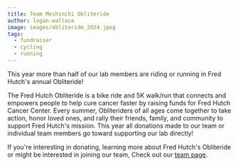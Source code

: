 ```yaml
---
title: Team Meshinchi Obliteride
author: logan-wallace
image: images/obliteride_2024.jpeg
tags:
  - fundraiser
  - cycling
  - running
---
```


<!-- excerpt start -->
This year more than half of our lab members are riding or running in Fred Hutch's annual Obliteride! 
<!-- excerpt end -->
The Fred Hutch Obliteride is a bike ride and 5K walk/run that connects and empowers people to help cure cancer faster by raising funds for Fred Hutch Cancer Center. Every summer, Obliteriders of all ages come together to take action, honor loved ones, and rally their friends, family, and community to support Fred Hutch's mission. This year all donations made to our team or individual team members go toward supporting our lab directly! 

If you're interesting in donating, learning more about Fred Hutch's Obliteride or might be interested in joining our team, Check out our [team page](https://secure.fredhutch.org/site/TR?team_id=20350&pg=team&fr_id=2070).
